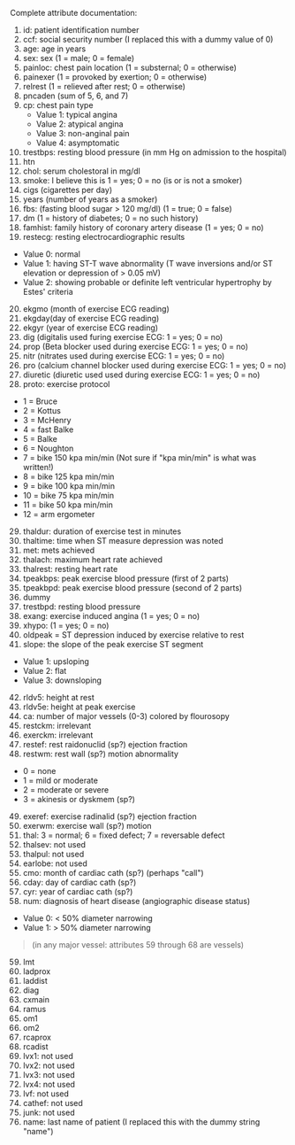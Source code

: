 Complete attribute documentation:
1. id: patient identification number
2. ccf: social security number (I replaced this with a dummy value of 0)
3. age: age in years
4. sex: sex (1 = male; 0 = female)
5. painloc: chest pain location (1 = substernal; 0 = otherwise)
6. painexer (1 = provoked by exertion; 0 = otherwise)
7. relrest (1 = relieved after rest; 0 = otherwise)
8. pncaden (sum of 5, 6, and 7)
9. cp: chest pain type
    - Value 1: typical angina
    - Value 2: atypical angina
    - Value 3: non-anginal pain
    - Value 4: asymptomatic
10. trestbps: resting blood pressure (in mm Hg on admission to the hospital)
11. htn
12. chol: serum cholestoral in mg/dl
13. smoke: I believe this is 1 = yes; 0 = no (is or is not a smoker)
14. cigs (cigarettes per day)
15. years (number of years as a smoker)
16. fbs: (fasting blood sugar > 120 mg/dl) (1 = true; 0 = false)
17. dm (1 = history of diabetes; 0 = no such history)
18. famhist: family history of coronary artery disease (1 = yes; 0 = no)
19. restecg: resting electrocardiographic results
- Value 0: normal
- Value 1: having ST-T wave abnormality (T wave inversions and/or ST elevation or depression of > 0.05 mV)
- Value 2: showing probable or definite left ventricular hypertrophy by Estes' criteria
20. ekgmo (month of exercise ECG reading)
21. ekgday(day of exercise ECG reading)
22. ekgyr (year of exercise ECG reading)
23. dig (digitalis used furing exercise ECG: 1 = yes; 0 = no)
24. prop (Beta blocker used during exercise ECG: 1 = yes; 0 = no)
25. nitr (nitrates used during exercise ECG: 1 = yes; 0 = no)
26. pro (calcium channel blocker used during exercise ECG: 1 = yes; 0 = no)
27. diuretic (diuretic used used during exercise ECG: 1 = yes; 0 = no)
28. proto: exercise protocol
- 1 = Bruce
- 2 = Kottus
- 3 = McHenry
- 4 = fast Balke
- 5 = Balke
- 6 = Noughton
- 7 = bike 150 kpa min/min (Not sure if "kpa min/min" is what was written!)
- 8 = bike 125 kpa min/min
- 9 = bike 100 kpa min/min
- 10 = bike 75 kpa min/min
- 11 = bike 50 kpa min/min
- 12 = arm ergometer
29. thaldur: duration of exercise test in minutes
30. thaltime: time when ST measure depression was noted
31. met: mets achieved
32. thalach: maximum heart rate achieved
33. thalrest: resting heart rate
34. tpeakbps: peak exercise blood pressure (first of 2 parts)
35. tpeakbpd: peak exercise blood pressure (second of 2 parts)
36. dummy
37. trestbpd: resting blood pressure
38. exang: exercise induced angina (1 = yes; 0 = no)
39. xhypo: (1 = yes; 0 = no)
40. oldpeak = ST depression induced by exercise relative to rest
41. slope: the slope of the peak exercise ST segment
- Value 1: upsloping
- Value 2: flat
- Value 3: downsloping
42. rldv5: height at rest
43. rldv5e: height at peak exercise
44. ca: number of major vessels (0-3) colored by flourosopy
45. restckm: irrelevant
46. exerckm: irrelevant
47. restef: rest raidonuclid (sp?) ejection fraction
48. restwm: rest wall (sp?) motion abnormality
- 0 = none
- 1 = mild or moderate
- 2 = moderate or severe
- 3 = akinesis or dyskmem (sp?)
49. exeref: exercise radinalid (sp?) ejection fraction
50. exerwm: exercise wall (sp?) motion
51. thal: 3 = normal; 6 = fixed defect; 7 = reversable defect
52. thalsev: not used
53. thalpul: not used
54. earlobe: not used
55. cmo: month of cardiac cath (sp?) (perhaps "call")
56. cday: day of cardiac cath (sp?)
57. cyr: year of cardiac cath (sp?)
58. num: diagnosis of heart disease (angiographic disease status)
- Value 0: < 50% diameter narrowing
- Value 1: > 50% diameter narrowing
> (in any major vessel: attributes 59 through 68 are vessels)
59. lmt
60. ladprox
61. laddist
62. diag
63. cxmain
64. ramus
65. om1
66. om2
67. rcaprox
68. rcadist
69. lvx1: not used
70. lvx2: not used
71. lvx3: not used
72. lvx4: not used
73. lvf: not used
74. cathef: not used
75. junk: not used
76. name: last name of patient (I replaced this with the dummy string "name")